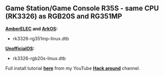Game Station/Game Console R35S - same CPU (RK3326) as RGB20S and RG351MP
---
**[AmberELEC](https://github.com/AmberELEC/AmberELEC/releases) and [ArkOS](https://github.com/christianhaitian/arkos/wiki#download-links):**
- rk3326-rg351mp-linux.dtb

**[UnofficialOS](https://github.com/RetroGFX/UnofficialOS/releases):**
- rk3326-rgb20s-linux.dtb

Full install tutorial **[here](https://youtu.be/Ahk9HmvoP-0)** from my YouTube **[Hack around](https://www.youtube.com/@hackaround/)** channel.

